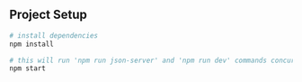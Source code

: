 ## Project Setup

```sh
# install dependencies
npm install

# this will run 'npm run json-server' and 'npm run dev' commands concurrently
npm start
```
